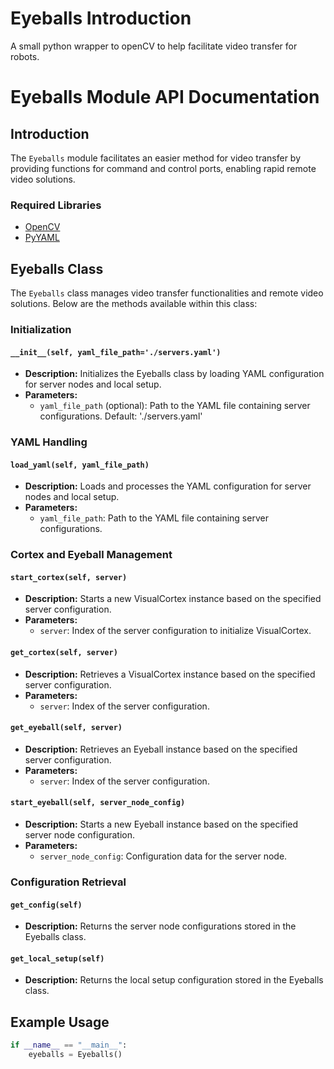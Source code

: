 # Eyeballs Introduction 
A small python wrapper to openCV to help facilitate video transfer for robots.

# Eyeballs Module API Documentation

## Introduction

The `Eyeballs` module facilitates an easier method for video transfer by providing functions for command and control ports, enabling rapid remote video solutions.

### Required Libraries
- [OpenCV](https://github.com/opencv/opencv)
- [PyYAML](https://github.com/yaml/pyyaml)

## Eyeballs Class

The `Eyeballs` class manages video transfer functionalities and remote video solutions. Below are the methods available within this class:

### Initialization

#### `__init__(self, yaml_file_path='./servers.yaml')`
- **Description:** Initializes the Eyeballs class by loading YAML configuration for server nodes and local setup.
- **Parameters:**
  - `yaml_file_path` (optional): Path to the YAML file containing server configurations. Default: './servers.yaml'

### YAML Handling

#### `load_yaml(self, yaml_file_path)`
- **Description:** Loads and processes the YAML configuration for server nodes and local setup.
- **Parameters:**
  - `yaml_file_path`: Path to the YAML file containing server configurations.

### Cortex and Eyeball Management

#### `start_cortex(self, server)`
- **Description:** Starts a new VisualCortex instance based on the specified server configuration.
- **Parameters:**
  - `server`: Index of the server configuration to initialize VisualCortex.

#### `get_cortex(self, server)`
- **Description:** Retrieves a VisualCortex instance based on the specified server configuration.
- **Parameters:**
  - `server`: Index of the server configuration.

#### `get_eyeball(self, server)`
- **Description:** Retrieves an Eyeball instance based on the specified server configuration.
- **Parameters:**
  - `server`: Index of the server configuration.

#### `start_eyeball(self, server_node_config)`
- **Description:** Starts a new Eyeball instance based on the specified server node configuration.
- **Parameters:**
  - `server_node_config`: Configuration data for the server node.

### Configuration Retrieval

#### `get_config(self)`
- **Description:** Returns the server node configurations stored in the Eyeballs class.

#### `get_local_setup(self)`
- **Description:** Returns the local setup configuration stored in the Eyeballs class.

## Example Usage

```python
if __name__ == "__main__":
    eyeballs = Eyeballs()
